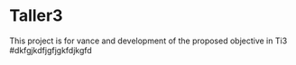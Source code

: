 # Taller3
This project is for vance and development of the proposed objective in Ti3
#dkfgjkdfjgfjgkfdjkgfd
